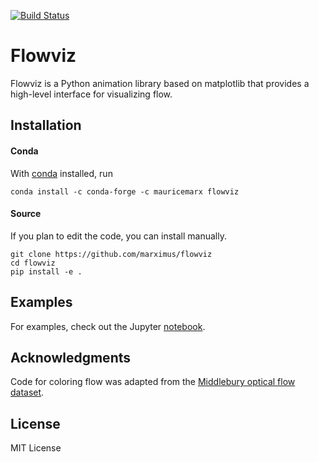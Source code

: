 [![Build Status](https://travis-ci.com/marximus/flowviz.svg?branch=master)](https://travis-ci.com/marximus/flowviz)

# Flowviz
Flowviz is a Python animation library based on matplotlib that provides a high-level interface for visualizing flow. 

## Installation
#### Conda
With [conda](https://conda.io/docs/index.html) installed, run
```
conda install -c conda-forge -c mauricemarx flowviz
```
#### Source
If you plan to edit the code, you can install manually.
```
git clone https://github.com/marximus/flowviz
cd flowviz
pip install -e .
```

## Examples
For examples, check out the Jupyter [notebook](https://nbviewer.jupyter.org/github/marximus/flowviz/blob/master/notebooks/examples.ipynb).

## Acknowledgments
Code for coloring flow was adapted from the [Middlebury optical flow dataset](http://vision.middlebury.edu/flow).

## License
MIT License
